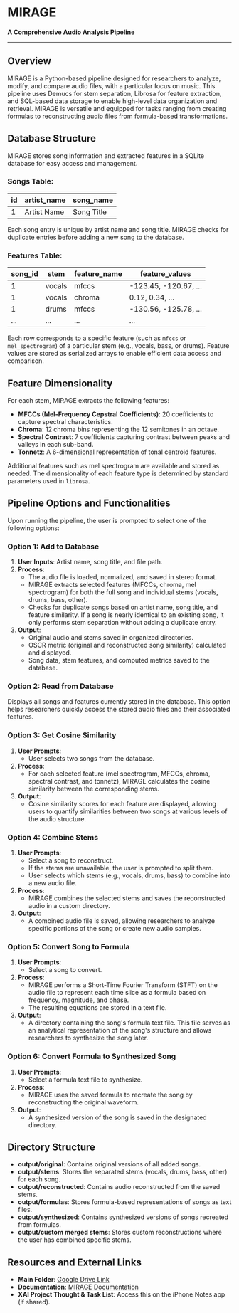 # MIRAGE

**A Comprehensive Audio Analysis Pipeline**

---

## Overview

MIRAGE is a Python-based pipeline designed for researchers to analyze, modify, and compare audio files, with a particular focus on music. This pipeline uses Demucs for stem separation, Librosa for feature extraction, and SQL-based data storage to enable high-level data organization and retrieval. MIRAGE is versatile and equipped for tasks ranging from creating formulas to reconstructing audio files from formula-based transformations.

## Database Structure

MIRAGE stores song information and extracted features in a SQLite database for easy access and management.

### Songs Table:

| id | artist_name | song_name   |
|----|-------------|-------------|
| 1  | Artist Name | Song Title  |

Each song entry is unique by artist name and song title. MIRAGE checks for duplicate entries before adding a new song to the database.

### Features Table:

| song_id | stem   | feature_name | feature_values          |
|---------|--------|--------------|-------------------------|
| 1       | vocals | mfccs        | -123.45, -120.67, ...   |
| 1       | vocals | chroma       | 0.12, 0.34, ...         |
| 1       | drums  | mfccs        | -130.56, -125.78, ...   |
| ...     | ...    | ...          | ...                     |

Each row corresponds to a specific feature (such as `mfccs` or `mel_spectrogram`) of a particular stem (e.g., vocals, bass, or drums). Feature values are stored as serialized arrays to enable efficient data access and comparison.

## Feature Dimensionality

For each stem, MIRAGE extracts the following features:

- **MFCCs (Mel-Frequency Cepstral Coefficients)**: 20 coefficients to capture spectral characteristics.
- **Chroma**: 12 chroma bins representing the 12 semitones in an octave.
- **Spectral Contrast**: 7 coefficients capturing contrast between peaks and valleys in each sub-band.
- **Tonnetz**: A 6-dimensional representation of tonal centroid features.

Additional features such as mel spectrogram are available and stored as needed. The dimensionality of each feature type is determined by standard parameters used in `librosa`.

## Pipeline Options and Functionalities

Upon running the pipeline, the user is prompted to select one of the following options:

### Option 1: Add to Database

1. **User Inputs**: Artist name, song title, and file path.
2. **Process**:
   - The audio file is loaded, normalized, and saved in stereo format.
   - MIRAGE extracts selected features (MFCCs, chroma, mel spectrogram) for both the full song and individual stems (vocals, drums, bass, other).
   - Checks for duplicate songs based on artist name, song title, and feature similarity. If a song is nearly identical to an existing song, it only performs stem separation without adding a duplicate entry.
3. **Output**:
   - Original audio and stems saved in organized directories.
   - OSCR metric (original and reconstructed song similarity) calculated and displayed.
   - Song data, stem features, and computed metrics saved to the database.

### Option 2: Read from Database

Displays all songs and features currently stored in the database. This option helps researchers quickly access the stored audio files and their associated features.

### Option 3: Get Cosine Similarity

1. **User Prompts**:
   - User selects two songs from the database.
2. **Process**:
   - For each selected feature (mel spectrogram, MFCCs, chroma, spectral contrast, and tonnetz), MIRAGE calculates the cosine similarity between the corresponding stems.
3. **Output**:
   - Cosine similarity scores for each feature are displayed, allowing users to quantify similarities between two songs at various levels of the audio structure.

### Option 4: Combine Stems

1. **User Prompts**:
   - Select a song to reconstruct.
   - If the stems are unavailable, the user is prompted to split them.
   - User selects which stems (e.g., vocals, drums, bass) to combine into a new audio file.
2. **Process**:
   - MIRAGE combines the selected stems and saves the reconstructed audio in a custom directory.
3. **Output**:
   - A combined audio file is saved, allowing researchers to analyze specific portions of the song or create new audio samples.

### Option 5: Convert Song to Formula

1. **User Prompts**:
   - Select a song to convert.
2. **Process**:
   - MIRAGE performs a Short-Time Fourier Transform (STFT) on the audio file to represent each time slice as a formula based on frequency, magnitude, and phase.
   - The resulting equations are stored in a text file.
3. **Output**:
   - A directory containing the song's formula text file. This file serves as an analytical representation of the song's structure and allows researchers to synthesize the song later.

### Option 6: Convert Formula to Synthesized Song

1. **User Prompts**:
   - Select a formula text file to synthesize.
2. **Process**:
   - MIRAGE uses the saved formula to recreate the song by reconstructing the original waveform.
3. **Output**:
   - A synthesized version of the song is saved in the designated directory.

## Directory Structure

- **output/original**: Contains original versions of all added songs.
- **output/stems**: Stores the separated stems (vocals, drums, bass, other) for each song.
- **output/reconstructed**: Contains audio reconstructed from the saved stems.
- **output/formulas**: Stores formula-based representations of songs as text files.
- **output/synthesized**: Contains synthesized versions of songs recreated from formulas.
- **output/custom merged stems**: Stores custom reconstructions where the user has combined specific stems.

## Resources and External Links

- **Main Folder**: [Google Drive Link](https://drive.google.com/drive/folders/1HCV-JvT3qGOSIKYPMTZ3BZDMC3YK1YfV?usp=drive_link)
- **Documentation**: [MIRAGE Documentation](https://docs.google.com/document/d/13r4rJeDVK2oXUU2blaCPFalAY5RN2bQUMBlERZ3LDJ0/edit?pli=1)
- **XAI Project Thought & Task List**: Access this on the iPhone Notes app (if shared).



